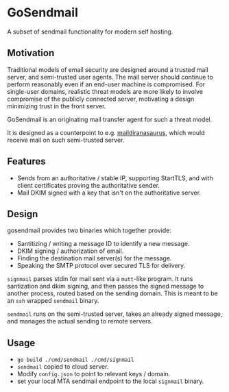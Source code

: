 GoSendmail
===

A subset of sendmail functionality for modern self hosting.

Motivation
---

Traditional models of email security are designed around a
trusted mail server, and semi-trusted user agents. The mail server should
continue to perform reasonably even if an end-user machine is compromised.
For single-user domains, realistic threat models are more likely to
involve compromise of the publicly connected server, motivating a design
minimizing trust in the front server.

GoSendmail is an originating mail transfer agent for such a threat model.

It is designed as a counterpoint to e.g.
[maildiranasaurus](https://github.com/flashmob/maildiranasaurus), which
would receive mail on such semi-trusted server.

Features
---

* Sends from an authoritative / stable IP, supporting StartTLS, and with
client certificates proving the authoritative sender.
* Mail DKIM signed with a key that isn't on the authoritative server.

Design
---
gosendmail provides two binaries which together provide:

* Santitizing / writing a message ID to identify a new message.
* DKIM signing / authorization of email.
* Finding the destination mail server(s) for the message.
* Speaking the SMTP protocol over secured TLS for delivery.

`signmail` parses stdin for mail sent via a `mutt`-like program.
It runs santization and dkim signing, and then passes the signed message
to another process, routed based on the sending domain. This is
meant to be an `ssh` wrapped `sendmail` binary.

`sendmail` runs on the semi-trusted server, takes an already signed message,
and manages the actual sending to remote servers.

Usage
---

* `go build ./cmd/sendmail ./cmd/signmail`
* `sendmail` copied to cloud server.
* Modify `config.json` to point to relevant keys / domain.
* set your local MTA sendmail endpoint to the local `signmail` binary.
